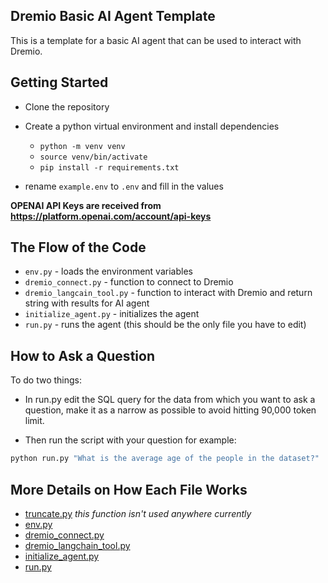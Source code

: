 ## Dremio Basic AI Agent Template

This is a template for a basic AI agent that can be used to interact with Dremio.

## Getting Started

- Clone the repository

- Create a python virtual environment and install dependencies
    - `python -m venv venv`
    - `source venv/bin/activate`
    - `pip install -r requirements.txt`

- rename `example.env` to `.env` and fill in the values

**OPENAI API Keys are received from https://platform.openai.com/account/api-keys**

## The Flow of the Code

- `env.py` - loads the environment variables
- `dremio_connect.py` - function to connect to Dremio
- `dremio_langcain_tool.py` - function to interact with Dremio and return string with results for AI agent
- `initialize_agent.py` - initializes the agent
- `run.py` - runs the agent (this should be the only file you have to edit)

## How to Ask a Question

To do two things:

- In run.py edit the SQL query for the data from which you want to ask a question, make it as a narrow as possible to avoid hitting 90,000 token limit.

- Then run the script with your question for example:

```bash
python run.py "What is the average age of the people in the dataset?"
```

## More Details on How Each File Works

- [truncate.py](./docs/truncate.md) *this function isn't used anywhere currently*
- [env.py](./docs/env.md)
- [dremio_connect.py](./docs/dremio_connect.md)
- [dremio_langchain_tool.py](./docs/dremio_langchain_tool.md)
- [initialize_agent.py](./docs/initialize_agent.md)
- [run.py](./docs/run.md)
